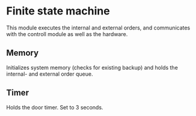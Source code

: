 # Finite state machine

This module executes the internal and external orders,  and communicates with the controll module as well as the hardware.

## Memory
Initializes system memory (checks for existing backup) and holds the internal- and external order queue.

## Timer
Holds the door timer. Set to 3 seconds. 
